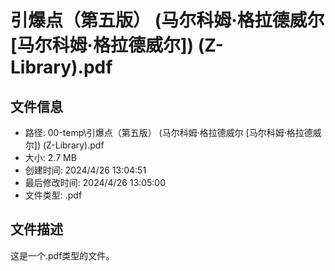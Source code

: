 ﻿# 引爆点（第五版） (马尔科姆·格拉德威尔 [马尔科姆·格拉德威尔]) (Z-Library).pdf

## 文件信息
- 路径: 00-temp\引爆点（第五版） (马尔科姆·格拉德威尔 [马尔科姆·格拉德威尔]) (Z-Library).pdf
- 大小: 2.7 MB
- 创建时间: 2024/4/26 13:04:51
- 最后修改时间: 2024/4/26 13:05:00
- 文件类型: .pdf

## 文件描述
这是一个.pdf类型的文件。

